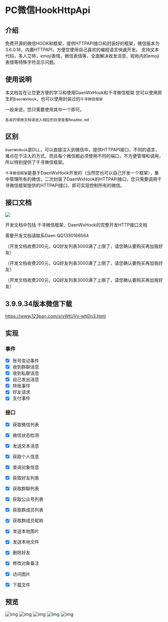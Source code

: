 # PC微信HookHttpApi

## 介绍
免费开源的微信HOOK和框架，提供HTTPAPI接口和封装好的框架，微信版本为3.6.0.18，内置HTTPAPI，方便您使用自己喜欢的编程语言快速开发。
支持文本代码，多人艾特，emoji表情，微信表情等，全面解决收发消息、昵称内的emoji表情等特殊字符显示问题。

## 使用说明

本文档旨在让您更方便的学习和使用DaenWxHook和千寻微信框架
您可以使用原生的`DaenWxHook`，也可以使用封装过的`千寻微信框架`

一般来说，您只需要使用其中一个即可。

`各自的使用文档请进入相应的目录查看Readme.md`

## 区别

`DaenWxHook`是DLL，可以直接注入到微信中，提供HTTPAPI接口，不同的语言，难点在于注入的方式，而且每个微信都必须使用不同的端口，不方便管理和调用，所以特别提供了千寻微信框架。

`千寻微信框架`是基于DaenWxHook开发的（当然您也可以自己开发一个框架），集中管理所有的微信，二次封装了DaenWxHook的HTTPAPI接口，您只需要调用千寻微信框架提供的HTTPAPI接口，即可实现控制所有的微信。


## 接口文档

![](https://img.cdn.apipost.cn/client/user/0/avatar/748dd95d0520f728a75156a010ed837865d97232af27a.png)

开发文档中包括 千寻微信框架、DaenWxHook的完整开发HTTP接口文档

需要开发文档请联系Daen QQ1330166564

（开发文档收费200元，QQ好友列表3000满了上限了，请您确认要购买再加我好友）

（开发文档收费200元，QQ好友列表3000满了上限了，请您确认要购买再加我好友）

（开发文档收费200元，QQ好友列表3000满了上限了，请您确认要购买再加我好友）


## 3.9.9.34版本微信下载
https://www.123pan.com/s/vWtUVv-whDn3.html

## 实现

### 事件

- [x] 账号变动事件
- [x] 收到群聊消息
- [x] 收到私聊消息
- [x] 自己发出消息
- [x] 转账事件
- [x] 好友请求
- [x] 支付事件

### 接口

- [x] 获取微信列表
- [x] 微信状态检测
- [x] 发送文本消息
- [x] 获取个人信息
- [x] 查询对象信息
- [x] 获取好友列表
- [x] 获取群聊列表
- [x] 获取公众号列表
- [x] 获取群成员列表
- [x] 获取群成员昵称
- [x] 发送本地图片
- [x] 发送本地文件
- [x] 删除好友
- [x] 修改对象备注
- [x] 访问图片
- [x] 下载文件


## 预览

![img](https://www.apifox.cn/api/v1/projects/467052/resources/348154/image-preview)
![img](https://api.apifox.cn/api/v1/projects/467052/resources/419018/image-preview)
![img](https://www.apifox.cn/api/v1/projects/467052/resources/348156/image-preview)
![img](https://www.apifox.cn/api/v1/projects/467052/resources/348157/image-preview)
![img](https://www.apifox.com/api/v1/projects/3618667/resources/438020/image-preview)
